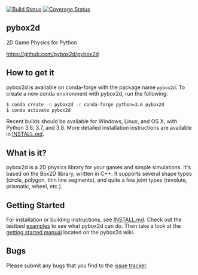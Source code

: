 [![Build Status](https://travis-ci.org/pybox2d/pybox2d.svg?branch=master)](https://travis-ci.org/pybox2d/pybox2d) [![Coverage Status](https://coveralls.io/repos/pybox2d/pybox2d/badge.svg?branch=master&service=github)](https://coveralls.io/github/pybox2d/pybox2d?branch=master)

pybox2d
-------
2D Game Physics for Python

https://github.com/pybox2d/pybox2d

How to get it
-------------

pybox2d is available on conda-forge with the package name `pybox2d`.
To create a new conda environment with pybox2d, run the following:

```bash
$ conda create -n pybox2d -c conda-forge python=3.6 pybox2d
$ conda activate pybox2d
```

Recent builds should be available for Windows, Linux, and OS X, with Python
3.6, 3.7, and 3.8.  More detailed installation instructions are available in
[INSTALL.md](INSTALL.md).

What is it?
-----------
pybox2d is a 2D physics library for your games and simple simulations. It's
based on the Box2D library, written in C++. It supports several shape types
(circle, polygon, thin line segments), and quite a few joint types (revolute,
prismatic, wheel, etc.).

Getting Started
---------------
For installation or building instructions, see [INSTALL.md](INSTALL.md). Check
out the testbed [examples](examples) to see what pybox2d can do. Then take a
look at the 
[getting started manual](https://github.com/pybox2d/pybox2d/wiki/manual)
located on the pybox2d wiki.

Bugs
----
Please submit any bugs that you find to the 
[issue tracker](https://github.com/pybox2d/pybox2d/issues).
